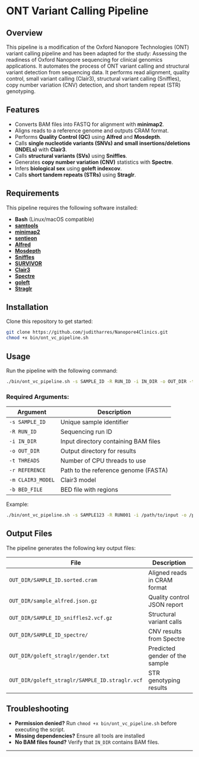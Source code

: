 # ONT Variant Calling Pipeline

## Overview

This pipeline is a modification of the Oxford Nanopore Technologies (ONT) variant calling pipeline and has been adapted for the study: Assessing the readiness of Oxford Nanopore sequencing for clinical genomics applications. It automates the process of ONT variant calling and structural variant detection from  sequencing data. It performs read alignment, quality control, small variant calling (Clair3), structural variant calling (Sniffles), copy number variation (CNV) detection, and short tandem repeat (STR) genotyping.

## Features

- Converts BAM files into FASTQ for alignment with **minimap2**.
- Aligns reads to a reference genome and outputs CRAM format.
- Performs **Quality Control (QC)** using **Alfred** and **Mosdepth**.
- Calls **single nucleotide variants (SNVs) and small insertions/deletions (INDELs)** with **Clair3**.
- Calls **structural variants (SVs)** using **Sniffles**.
- Generates **copy number variation (CNV)** statistics with **Spectre**.
- Infers **biological sex** using **goleft indexcov**.
- Calls **short tandem repeats (STRs)** using **Straglr**.

## Requirements
This pipeline requires the following software installed:
- **Bash** (Linux/macOS compatible)
- [**samtools**](http://www.htslib.org/)
- [**minimap2**](https://github.com/lh3/minimap2)
- [**sentieon**](https://www.sentieon.com/)
- [**Alfred**](https://github.com/tobiasrausch/alfred)
- [**Mosdepth**](https://github.com/brentp/mosdepth)
- [**Sniffles**](https://github.com/fritzsedlazeck/Sniffles)
- [**SURVIVOR**](https://github.com/fritzsedlazeck/SURVIVOR)
- [**Clair3**](https://github.com/HKU-BAL/Clair3)
- [**Spectre**](https://github.com/fritzsedlazeck/Spectre)
- [**goleft**](https://github.com/brentp/goleft)
- [**Straglr**](https://github.com/bcgsc/straglr)


## Installation
Clone this repository to get started:
```bash
git clone https://github.com/juditharres/Nanopore4Clinics.git
chmod +x bin/ont_vc_pipeline.sh
```

## Usage
Run the pipeline with the following command:
```bash
./bin/ont_vc_pipeline.sh -s SAMPLE_ID -R RUN_ID -i IN_DIR -o OUT_DIR -t THREADS -r REFERENCE -m CLAIR3_MODEL -b BED_FILE
```

### Required Arguments:
| Argument | Description |
|----------|-------------|
| `-s SAMPLE_ID` | Unique sample identifier |
| `-R RUN_ID` | Sequencing run ID |
| `-i IN_DIR` | Input directory containing BAM files |
| `-o OUT_DIR` | Output directory for results |
| `-t THREADS` | Number of CPU threads to use |
| `-r REFERENCE` | Path to the reference genome (FASTA) |
| `-m CLAIR3_MODEL` | Clair3 model |
| `-b BED_FILE` | BED file with regions |

Example:
```bash
./bin/ont_vc_pipeline.sh -s SAMPLE123 -R RUN001 -i /path/to/input -o /path/to/output -t 16   -r /path/to/reference.fasta -m /path/to/clair3_model -b /path/to/regions.bed
```

## Output Files
The pipeline generates the following key output files:

| File | Description |
|-------------------------------|--------------------------------|
| `OUT_DIR/SAMPLE_ID.sorted.cram` | Aligned reads in CRAM format |
| `OUT_DIR/sample_alfred.json.gz` | Quality control JSON report |
| `OUT_DIR/SAMPLE_ID_sniffles2.vcf.gz` | Structural variant calls |
| `OUT_DIR/SAMPLE_ID_spectre/` | CNV results from Spectre |
| `OUT_DIR/goleft_straglr/gender.txt` | Predicted gender of the sample |
| `OUT_DIR/goleft_straglr/SAMPLE_ID.straglr.vcf` | STR genotyping results |

## Troubleshooting
- **Permission denied?** Run `chmod +x bin/ont_vc_pipeline.sh` before executing the script.
- **Missing dependencies?** Ensure all tools are installed
- **No BAM files found?** Verify that `IN_DIR` contains BAM files.

---

